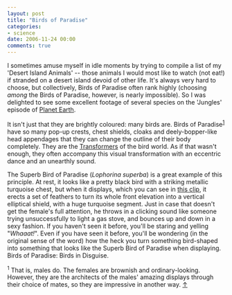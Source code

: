```yaml
---
layout: post
title: "Birds of Paradise"
categories:
- science
date: 2006-11-24 00:00
comments: true
---
```


<p>I sometimes amuse myself in idle moments by trying to compile a list of my 'Desert Island Animals' -- those animals I would most like to watch (not eat!) if stranded on a desert island devoid of other life. It's always very hard to choose, but collectively, Birds of Paradise often rank highly (choosing <em>among</em> the Birds of Paradise, however, is nearly impossible). So I was delighted to see some excellent footage of several species on the 'Jungles' episode of <a href="http://www.bbc.co.uk/nature/animals/planetearth/flashapp/">Planet Earth</a>.</p>

<p>It isn't just that they are brightly coloured: many birds are. Birds of Paradise<sup id="r1-241106"><a href="#f1-241106">1</a></sup> have so many pop-up crests, chest shields, cloaks and deely-bopper-like head appendages that they can change the outline of their body completely. They are the <a href="http://en.wikipedia.org/wiki/Transformers_series">Transformers</a> of the bird world. As if that wasn't enough, they often accompany this visual transformation with an eccentric dance and an unearthly sound.</p>

<p>The Superb Bird of Paradise (<em>Lophorina superba</em>) is a great example of this principle. At rest, it looks like a pretty black bird with a striking metallic turquoise chest, but when it displays, which you can see in <a href="http://www.bbc.co.uk/mediaselector/check/nature/animals/planetearth/realmedia/video/pe0106?size=16x9&amp;bgc=C0C0C0&amp;nbram=1&amp;bbram=1">this clip</a>, it erects a set of feathers to turn its whole front elevation into a vertical elliptical shield, with a huge turquoise segment. Just in case that doesn't get the female's full attention, he throws in a clicking sound like someone trying unsuccessfully to light a gas stove, and bounces up and down in a sexy fashion. If you haven't seen it before, you'll be staring and yelling "<em>Whaaat!</em>". Even if you have seen it before, you'll be wondering (in the original sense of the word) how the heck you turn something bird-shaped into something that looks like the Superb Bird of Paradise when displaying. Birds of Paradise: Birds in Disguise.</p>

<p><sup id="f1-241106">1</sup> That is, males do. The females are brownish and ordinary-looking. However, they are the architects of the males' amazing displays through their choice of mates, so they are impressive in another way. <a href="#r1-241106">&uarr;</a></p>



